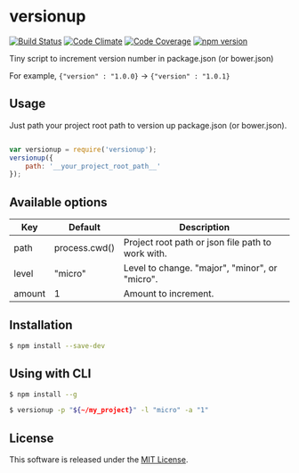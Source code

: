 versionup
====

[![Build Status][my_travis_badge_url]][my_travis_url]
[![Code Climate][my_codeclimate_badge_url]][my_codeclimate_url]
[![Code Coverage][my_codeclimate_coverage_badge_url]][my_codeclimate_url]
[![npm version][my_npm_budge_url]][my_npm_url]


Tiny script to increment version number in package.json (or bower.json)

For example, `{"version" : "1.0.0}` -> `{"version" : "1.0.1}`

Usage
---------

Just path your project root path to version up package.json (or bower.json).

```javascript

var versionup = require('versionup');
versionup({
    path: '__your_project_root_path__'
});

```

Available options
---------

| Key | Default | Description |
| --- | --- | --- |
| path | process.cwd() | Project root path or json file path to work with. |
| level| "micro" | Level to change. "major", "minor", or "micro". |
| amount | 1 | Amount to increment. | 


Installation
---------

```bash
$ npm install --save-dev
```


Using with CLI
---------

```bash
$ npm install --g
```

```bash
$ versionup -p "${~/my_project}" -l "micro" -a "1"
```

License
-------
This software is released under the [MIT License][my_license_url].

[my_repo_url]: https://github.com/okunishinishi/node-versionup
[my_travis_url]: http://travis-ci.org/okunishinishi/node-versionup
[my_travis_badge_url]: http://img.shields.io/travis/okunishinishi/node-versionup.svg?style=flat
[my_license_url]: https://github.com/okunishinishi/node-versionup/blob/master/LICENSE
[my_codeclimate_url]: http://codeclimate.com/github/okunishinishi/node-versionup
[my_codeclimate_badge_url]: http://img.shields.io/codeclimate/github/okunishinishi/node-versionup.svg?style=flat
[my_codeclimate_coverage_badge_url]: http://img.shields.io/codeclimate/coverage/github/okunishinishi/node-versionup.svg?style=flat
[my_coverage_url]: http://okunishinishi.github.io/node-versionup/coverage/lcov-report
[my_npm_url]: http://www.npmjs.org/package/versionup
[my_npm_budge_url]: http://img.shields.io/npm/v/versionup.svg?style=flat
